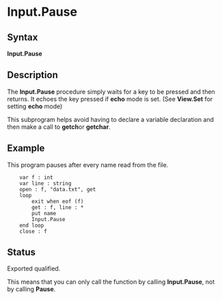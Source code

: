 
# Input.Pause

## Syntax
**Input.Pause**

## Description
The **Input.Pause** procedure simply waits for a key to be pressed and then returns. It echoes the key pressed if **echo** mode is set. (See **View.Set** for setting **echo** mode)

This subprogram helps avoid having to declare a variable declaration and then make a call to **getch**or **getchar**.


## Example
This program pauses after every name read from the file.



        var f : int
        var line : string
        open : f, "data.txt", get
        loop
            exit when eof (f)
            get : f, line : *
            put name
            Input.Pause
        end loop
        close : f
## Status
Exported qualified.

This means that you can only call the function by calling **Input.Pause**, not by calling **Pause**.

